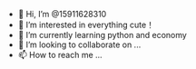- 👋 Hi, I’m @15911628310
- 👀 I’m interested in everything cute！
- 🌱 I’m currently learning python and economy
- 💞️ I’m looking to collaborate on ...
- 📫 How to reach me ...

<!---
15911628310/15911628310 is a ✨ special ✨ repository because its `README.md` (this file) appears on your GitHub profile.
You can click the Preview link to take a look at your changes.
--->
